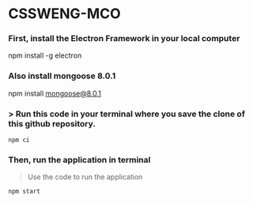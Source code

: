 # CSSWENG-MCO

### First, install the Electron Framework in your local computer
npm install -g electron

### Also install mongoose 8.0.1
npm install mongoose@8.0.1

### > Run this code in your terminal where you save the clone of this github repository.
```
npm ci
```

### Then, run the application in terminal
> Use the code to run the application
```
npm start
```
